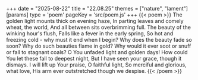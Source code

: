 +++
date = "2025-08-22"
title = "22.08.25"
themes = ["nature", "lament"]
[params]
  type = 'poem'
  pageKey = 'src/poem.js'
+++
{{< poem >}}
The golden light mounts thick on evening haze,
In parting leaves and comely wheat, the world,
And all between sits overbrimming full.
The beauty of the winking hour's flush,
Falls like a fever in the early spring,
So hot and freezing cold - why must it end when I begin?
Why does the beauty fade so soon?
Why do such beauties flame in gold?
Why would it ever soot or snuff or fall to stagnant coals?
O You unfaded light and golden days!
How could You let these fall to deepest night,
But I have seen your grace, though it dismays.
I will lift up Your praise, O faithful light,
So merciful and glorious, what love,
His arm ever outstretched though we despise.
{{< /poem >}}